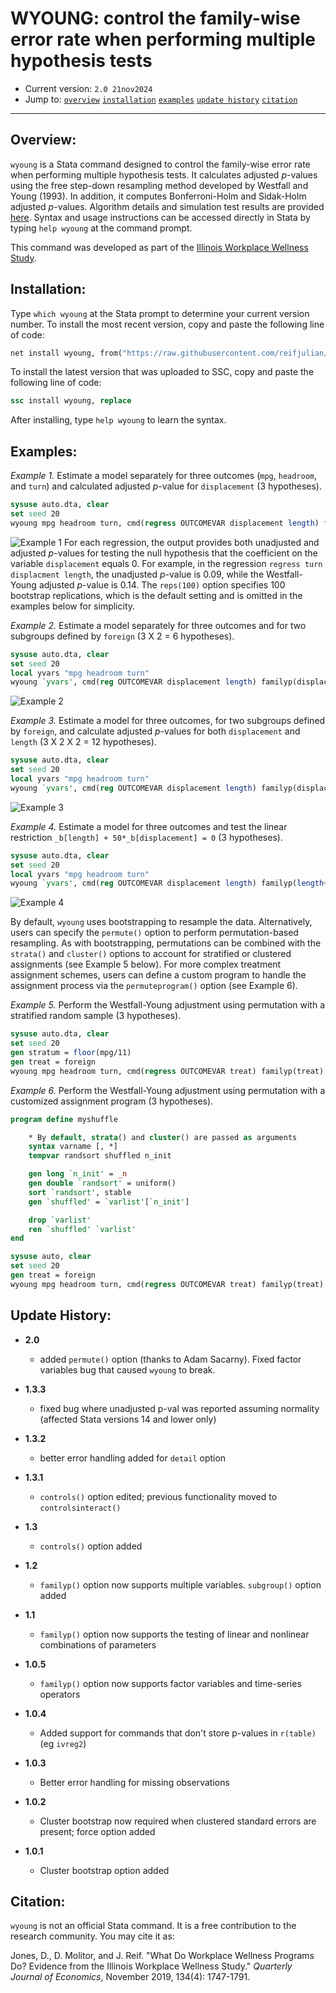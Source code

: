 # WYOUNG: control the family-wise error rate when performing multiple hypothesis tests

- Current version: `2.0 21nov2024`
- Jump to: [`overview`](#overview) [`installation`](#installation) [`examples`](#examples) [`update history`](#update-history) [`citation`](#citation) 

-----------

## Overview: 

`wyoung` is a Stata command designed to control the family-wise error rate when performing multiple hypothesis tests. It calculates adjusted *p*-values using the free step-down resampling method developed by Westfall and Young (1993). In addition, it computes Bonferroni-Holm and Sidak-Holm adjusted *p*-values. Algorithm details and simulation test results are provided [here](/documentation/wyoung.pdf). Syntax and usage instructions can be accessed directly in Stata by typing `help wyoung` at the command prompt.


This command was developed as part of the [Illinois Workplace Wellness Study](https://www.nber.org/workplacewellness/).

## Installation:

Type `which wyoung` at the Stata prompt to determine your current version number. To install the most recent version, copy and paste the following line of code:

```stata
net install wyoung, from("https://raw.githubusercontent.com/reifjulian/wyoung/master") replace
```

To install the latest version that was uploaded to SSC, copy and paste the following line of code:
```stata
ssc install wyoung, replace
```

After installing, type `help wyoung` to learn the syntax.

## Examples:

*Example 1.* Estimate a model separately for three outcomes (`mpg`, `headroom`, and `turn`) and calculated adjusted *p*-value for `displacement` (3 hypotheses).
```stata
sysuse auto.dta, clear
set seed 20
wyoung mpg headroom turn, cmd(regress OUTCOMEVAR displacement length) familyp(displacement) reps(100)
```
![Example 1](images/example1.PNG)
For each regression, the output provides both unadjusted and adjusted *p*-values for testing the null hypothesis that the coefficient on the variable `displacement` equals 0. For example, in the regression `regress turn displacment length`, the unadjusted *p*-value is 0.09, while the Westfall-Young adjusted *p*-value is 0.14. The `reps(100)` option specifies 100 bootstrap replications, which is the default setting and is omitted in the examples below for simplicity.

*Example 2.* Estimate a model separately for three outcomes and for two subgroups defined by `foreign` (3 X 2 = 6 hypotheses).
```stata
sysuse auto.dta, clear
set seed 20
local yvars "mpg headroom turn"
wyoung `yvars', cmd(reg OUTCOMEVAR displacement length) familyp(displacement) subgroup(foreign)
```
![Example 2](images/example_subgroup.PNG)

*Example 3.* Estimate a model for three outcomes, for two subgroups defined by `foreign`, and calculate adjusted *p*-values for both `displacement` and `length` (3 X 2 X 2 = 12 hypotheses).
```stata
sysuse auto.dta, clear
set seed 20
local yvars "mpg headroom turn"
wyoung `yvars', cmd(reg OUTCOMEVAR displacement length) familyp(displacement length) subgroup(foreign)
```
![Example 3](images/example_subgroup_manytreat.PNG)

*Example 4.* Estimate a model for three outcomes and test the linear restriction `_b[length] + 50*_b[displacement] = 0` (3 hypotheses).

```stata
sysuse auto.dta, clear
set seed 20
local yvars "mpg headroom turn"
wyoung `yvars', cmd(reg OUTCOMEVAR displacement length) familyp(length+50*displacement) familypexp
```
![Example 4](images/example_lincom.PNG)

By default, `wyoung` uses bootstrapping to resample the data. Alternatively, users can specify the `permute()` option to perform permutation-based resampling. As with bootstrapping, permutations can be combined with the `strata()` and `cluster()` options to account for stratified or clustered assignments (see Example 5 below). For more complex treatment assignment schemes, users can define a custom program to handle the assignment process via the `permuteprogram()` option (see Example 6).

*Example 5.* Perform the Westfall-Young adjustment using permutation with a stratified random sample (3 hypotheses).

```stata
sysuse auto.dta, clear
set seed 20
gen stratum = floor(mpg/11)
gen treat = foreign
wyoung mpg headroom turn, cmd(regress OUTCOMEVAR treat) familyp(treat) permute(treat) strata(stratum)
```

*Example 6.* Perform the Westfall-Young adjustment using permutation with a customized assignment program (3 hypotheses).

```stata
program define myshuffle

	* By default, strata() and cluster() are passed as arguments
	syntax varname [, *]
	tempvar randsort shuffled n_init

	gen long `n_init' = _n
	gen double `randsort' = uniform()
	sort `randsort', stable
	gen `shuffled' = `varlist'[`n_init']

	drop `varlist'
	ren `shuffled' `varlist'
end

sysuse auto, clear
set seed 20 
gen treat = foreign
wyoung mpg headroom turn, cmd(regress OUTCOMEVAR treat) familyp(treat) permute(treat) permuteprogram(myshuffle)
```

## Update History:
* **2.0**
  - added `permute()` option (thanks to Adam Sacarny). Fixed factor variables bug that caused `wyoung` to break.

* **1.3.3**
  - fixed bug where unadjusted p-val was reported assuming normality (affected Stata versions 14 and lower only)
  
* **1.3.2**
  - better error handling added for `detail` option

* **1.3.1**
  - `controls()` option edited; previous functionality moved to `controlsinteract()`

* **1.3**
  - `controls()` option added

* **1.2**
  - `familyp()` option now supports multiple variables. `subgroup()` option added

* **1.1**
  - `familyp()` option now supports the testing of linear and nonlinear combinations of parameters

* **1.0.5**
  - `familyp()` option now supports factor variables and time-series operators

* **1.0.4**
  - Added support for commands that don't store p-values in `r(table)` (eg `ivreg2`)

* **1.0.3**
  - Better error handling for missing observations
  
* **1.0.2**
  - Cluster bootstrap now required when clustered standard errors are present; force option added

* **1.0.1**
  - Cluster bootstrap option added

## Citation: 

`wyoung` is not an official Stata command. It is a free contribution to the research community. You may cite it as:

Jones, D., D. Molitor, and J. Reif. "What Do Workplace Wellness Programs Do? Evidence from the Illinois Workplace Wellness Study." *Quarterly Journal of Economics*, November 2019, 134(4): 1747-1791.


